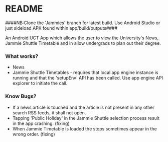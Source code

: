 # README #

####NB:Clone the 'Jammies' branch for latest build. Use Android Studio or just sideload APK found within app/build/outputs####

An Android UCT App which allows the user to view the University's News, Jammie Shuttle Timetable and in allow undergrads to plan out their degree.

### What works? ###

* News
* Jammie Shuttle Timetables - requires that local app engine instance is running and that the 'setupEnv' API has been called. Use app engine API explorer to initiate the call. 

### Know Bugs? ###

* If a news article is touched and the article is not present in any other search RSS feeds, it shall not open.
* Tapping 'Public Holiday' in the Jammie Shuttle selection process result in the app crashing. (fixing)
* When Jammie Timetable is loaded the stops sometimes appear in the wrong order. (fixing)